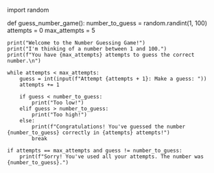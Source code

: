 import random

def guess_number_game():
    number_to_guess = random.randint(1, 100)
    attempts = 0
    max_attempts = 5

    print("Welcome to the Number Guessing Game!")
    print("I'm thinking of a number between 1 and 100.")
    print(f"You have {max_attempts} attempts to guess the correct number.\n")

    while attempts < max_attempts:
        guess = int(input(f"Attempt {attempts + 1}: Make a guess: "))
        attempts += 1

        if guess < number_to_guess:
            print("Too low!")
        elif guess > number_to_guess:
            print("Too high!")
        else:
            print(f"Congratulations! You've guessed the number {number_to_guess} correctly in {attempts} attempts!")
            break

    if attempts == max_attempts and guess != number_to_guess:
        print(f"Sorry! You've used all your attempts. The number was {number_to_guess}.")

